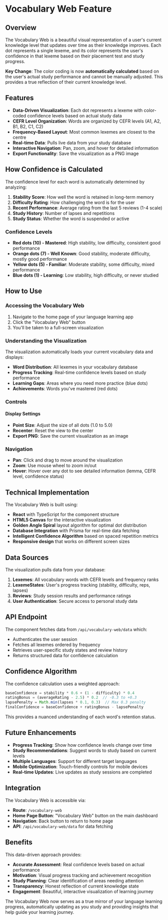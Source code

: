 # Vocabulary Web Feature

## Overview

The Vocabulary Web is a beautiful visual representation of a user's current knowledge level that updates over time as their knowledge improves. Each dot represents a single lexeme, and its color represents the user's confidence in that lexeme based on their placement test and study progress.

**Key Change**: The color coding is now **automatically calculated** based on the user's actual study performance and cannot be manually adjusted. This provides a true reflection of their current knowledge level.

## Features

- **Data-Driven Visualization**: Each dot represents a lexeme with color-coded confidence levels based on actual study data
- **CEFR Level Organization**: Words are organized by CEFR levels (A1, A2, B1, B2, C1, C2)
- **Frequency-Based Layout**: Most common lexemes are closest to the centre
- **Real-time Data**: Pulls live data from your study database
- **Interactive Navigation**: Pan, zoom, and hover for detailed information
- **Export Functionality**: Save the visualization as a PNG image

## How Confidence is Calculated

The confidence level for each word is automatically determined by analyzing:

1. **Stability Score**: How well the word is retained in long-term memory
2. **Difficulty Rating**: How challenging the word is for the user
3. **Recent Performance**: Average rating from the last 5 reviews (1-4 scale)
4. **Study History**: Number of lapses and repetitions
5. **Study Status**: Whether the word is suspended or active

### Confidence Levels

- **Red dots (10) - Mastered**: High stability, low difficulty, consistent good performance
- **Orange dots (7) - Well Known**: Good stability, moderate difficulty, mostly good performance
- **Yellow dots (5) - Familiar**: Moderate stability, some difficulty, mixed performance
- **Blue dots (1) - Learning**: Low stability, high difficulty, or never studied

## How to Use

### Accessing the Vocabulary Web

1. Navigate to the home page of your language learning app
2. Click the "Vocabulary Web" button
3. You'll be taken to a full-screen visualization

### Understanding the Visualization

The visualization automatically loads your current vocabulary data and displays:
- **Word Distribution**: All lexemes in your vocabulary database
- **Progress Tracking**: Real-time confidence levels based on study performance
- **Learning Gaps**: Areas where you need more practice (blue dots)
- **Achievements**: Words you've mastered (red dots)

### Controls

#### Display Settings
- **Point Size**: Adjust the size of all dots (1.0 to 5.0)
- **Recenter**: Reset the view to the center
- **Export PNG**: Save the current visualization as an image

### Navigation

- **Pan**: Click and drag to move around the visualization
- **Zoom**: Use mouse wheel to zoom in/out
- **Hover**: Hover over any dot to see detailed information (lemma, CEFR level, confidence status)

## Technical Implementation

The Vocabulary Web is built using:
- **React** with TypeScript for the component structure
- **HTML5 Canvas** for the interactive visualization
- **Golden Angle Spiral** layout algorithm for optimal dot distribution
- **Database Integration** with Prisma for real-time data fetching
- **Intelligent Confidence Algorithm** based on spaced repetition metrics
- **Responsive design** that works on different screen sizes

## Data Sources

The visualization pulls data from your database:

1. **Lexemes**: All vocabulary words with CEFR levels and frequency ranks
2. **LexemeStates**: User's progress tracking (stability, difficulty, reps, lapses)
3. **Reviews**: Study session results and performance ratings
4. **User Authentication**: Secure access to personal study data

## API Endpoint

The component fetches data from `/api/vocabulary-web/data` which:
- Authenticates the user session
- Fetches all lexemes ordered by frequency
- Retrieves user-specific study states and review history
- Returns structured data for confidence calculation

## Confidence Algorithm

The confidence calculation uses a weighted approach:

```typescript
baseConfidence = stability * 0.6 + (1 - difficulty) * 0.4
ratingBonus = (averageRating - 2.5) * 0.2  // -0.3 to +0.3
lapsePenalty = Math.min(lapses * 0.1, 0.3)  // Max 0.3 penalty
finalConfidence = baseConfidence + ratingBonus - lapsePenalty
```

This provides a nuanced understanding of each word's retention status.

## Future Enhancements

- **Progress Tracking**: Show how confidence levels change over time
- **Study Recommendations**: Suggest words to study based on current levels
- **Multiple Languages**: Support for different target languages
- **Mobile Optimization**: Touch-friendly controls for mobile devices
- **Real-time Updates**: Live updates as study sessions are completed

## Integration

The Vocabulary Web is accessible via:
- **Route**: `/vocabulary-web`
- **Home Page Button**: "Vocabulary Web" button on the main dashboard
- **Navigation**: Back button to return to home page
- **API**: `/api/vocabulary-web/data` for data fetching

## Benefits

This data-driven approach provides:
- **Accurate Assessment**: Real confidence levels based on actual performance
- **Motivation**: Visual progress tracking and achievement recognition
- **Study Planning**: Clear identification of areas needing attention
- **Transparency**: Honest reflection of current knowledge state
- **Engagement**: Beautiful, interactive visualization of learning journey

The Vocabulary Web now serves as a true mirror of your language learning progress, automatically updating as you study and providing insights that help guide your learning journey.